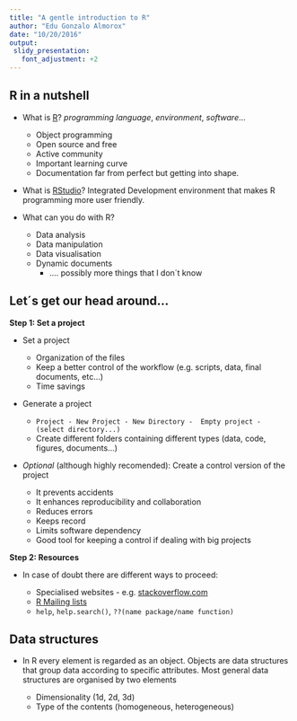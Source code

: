 ```yaml
---
title: "A gentle introduction to R"
author: "Edu Gonzalo Almorox"
date: "10/20/2016"
output: 
 slidy_presentation: 
   font_adjustment: +2
---
```




## R in a nutshell 

- What is [R](https://www.r-project.org)?   _programming language_, _environment_, _software_...

    - Object programming 
    - Open source and free
    - Active community
    - Important learning curve 
    - Documentation far from perfect but getting into shape.
      
    
- What is [RStudio](https://www.rstudio.com)? Integrated Development environment that makes R programming more user friendly. 

- What can you do with R?

    - Data analysis
    - Data manipulation
    - Data visualisation
    - Dynamic documents 
      - .... possibly more things that I don´t know



## Let´s get our head around...

**Step 1: Set a project**

- Set a project

    - Organization of the files
    - Keep a better control of the workflow (e.g. scripts, data, final documents, etc...)
    - Time savings

- Generate a project 

    - `Project - New Project - New Directory -  Empty project - (select directory...)`
    - Create different folders containing different types (data, code, figures, documents...)   

- _Optional_ (although highly recomended): Create a control version of the project 

    - It prevents accidents
    - It enhances reproducibility and collaboration
    - Reduces errors 
    - Keeps record
    - Limits software dependency
    - Good tool for keeping a control if dealing with big projects

**Step 2: Resources**

- In case of doubt there are different ways to proceed: 

     - Specialised websites - e.g. [stackoverflow.com](http://stackoverflow.com/questions/tagged/r)
     - [R Mailing lists](https://www.r-project.org/mail.html)
     - `help`, `help.search()`, `??(name package/name function)`
     


## Data structures 

- In R every element is regarded as an object. Objects are data structures that group data according to specific attributes. Most general data structures are organised by two elements

    - Dimensionality (1d, 2d, 3d)
    - Type of the contents (homogeneous, heterogeneous)
    

